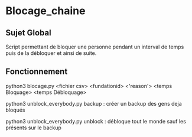 Blocage_chaine
===

## Sujet Global

Script permettant de bloquer une personne pendant un interval de temps puis de la débloquer et ainsi de suite.

## Fonctionnement

python3 blocage.py \<fichier csv\> \<fundationid\> \<\'reason\'\> \<temps Bloquage\> \<temps Débloquage\>


python3 unblock_everybody.py backup : créer un backup des gens deja bloqués

python3 unblock_everybody.py unblock : débloque tout le monde sauf les présents sur le backup
